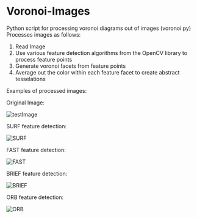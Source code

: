 # Voronoi-Images
Python script for processing voronoi diagrams out of images (voronoi.py)
Processes images as follows: 

1) Read Image
2) Use various feature detection algorithms from the OpenCV library to process feature points
3) Generate voronoi facets from feature points
4) Average out the color within each feature facet to create abstract tesselations

Examples of processed images: 

Original Image: 

![testImage](/testImage.jpg)

SURF feature detection: 

![SURF](/SURF.jpg)

FAST feature detection: 

![FAST](/FAST.jpg)

BRIEF feature detection: 

![BRIEF](/BRIEF.jpg)

ORB feature detection: 

![ORB](/ORB.jpg)
